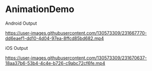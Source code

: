 # AnimationDemo


Android Output

https://user-images.githubusercontent.com/130573309/231667770-dd6eaef1-dd10-4d04-97ea-8ffcd85bd682.mp4

iOS Output

https://user-images.githubusercontent.com/130573309/231670637-18aa37b6-53b4-4c4e-b726-c9abc72cf6fe.mp4

